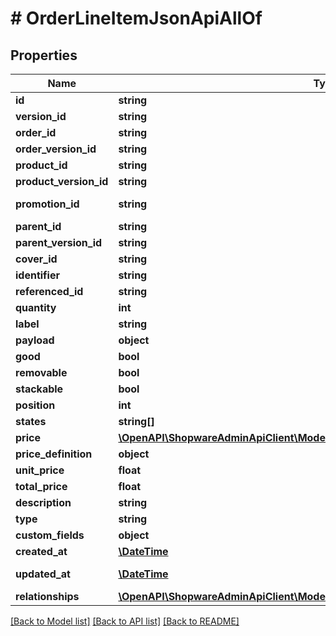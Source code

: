 # # OrderLineItemJsonApiAllOf

## Properties

Name | Type | Description | Notes
------------ | ------------- | ------------- | -------------
**id** | **string** |  | [optional]
**version_id** | **string** |  | [optional]
**order_id** | **string** |  |
**order_version_id** | **string** |  | [optional]
**product_id** | **string** |  | [optional]
**product_version_id** | **string** |  | [optional]
**promotion_id** | **string** |  | [optional] [readonly]
**parent_id** | **string** |  | [optional]
**parent_version_id** | **string** |  | [optional]
**cover_id** | **string** |  | [optional]
**identifier** | **string** |  |
**referenced_id** | **string** |  | [optional]
**quantity** | **int** |  |
**label** | **string** |  |
**payload** | **object** |  | [optional]
**good** | **bool** |  | [optional]
**removable** | **bool** |  | [optional]
**stackable** | **bool** |  | [optional]
**position** | **int** |  |
**states** | **string[]** |  |
**price** | [**\OpenAPI\ShopwareAdminApiClient\Model\OrderJsonApiAllOfShippingCosts**](OrderJsonApiAllOfShippingCosts.md) |  |
**price_definition** | **object** |  | [optional]
**unit_price** | **float** |  | [optional]
**total_price** | **float** |  | [optional]
**description** | **string** |  | [optional]
**type** | **string** |  | [optional]
**custom_fields** | **object** |  | [optional]
**created_at** | [**\DateTime**](\DateTime.md) |  | [readonly]
**updated_at** | [**\DateTime**](\DateTime.md) |  | [optional] [readonly]
**relationships** | [**\OpenAPI\ShopwareAdminApiClient\Model\OrderLineItemJsonApiAllOfRelationships**](OrderLineItemJsonApiAllOfRelationships.md) |  | [optional]

[[Back to Model list]](../../README.md#models) [[Back to API list]](../../README.md#endpoints) [[Back to README]](../../README.md)
